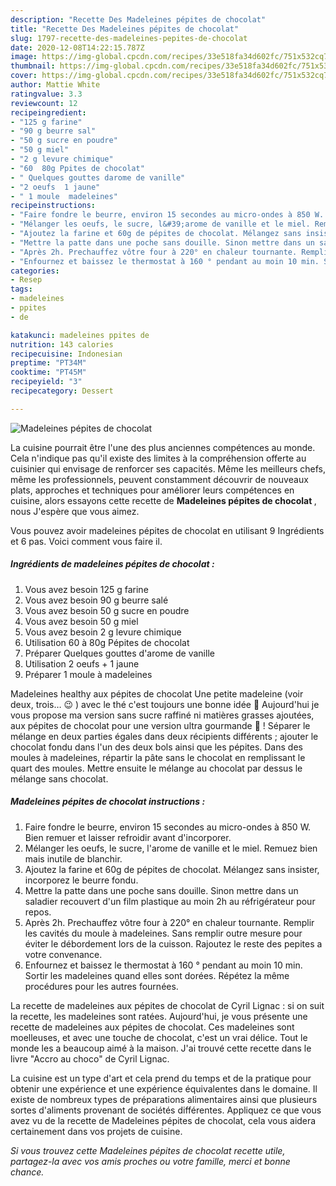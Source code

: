 ```yaml
---
description: "Recette Des Madeleines pépites de chocolat"
title: "Recette Des Madeleines pépites de chocolat"
slug: 1797-recette-des-madeleines-pepites-de-chocolat
date: 2020-12-08T14:22:15.787Z
image: https://img-global.cpcdn.com/recipes/33e518fa34d602fc/751x532cq70/madeleines-pepites-de-chocolat-photo-principale-de-la-recette.jpg
thumbnail: https://img-global.cpcdn.com/recipes/33e518fa34d602fc/751x532cq70/madeleines-pepites-de-chocolat-photo-principale-de-la-recette.jpg
cover: https://img-global.cpcdn.com/recipes/33e518fa34d602fc/751x532cq70/madeleines-pepites-de-chocolat-photo-principale-de-la-recette.jpg
author: Mattie White
ratingvalue: 3.3
reviewcount: 12
recipeingredient:
- "125 g farine"
- "90 g beurre sal"
- "50 g sucre en poudre"
- "50 g miel"
- "2 g levure chimique"
- "60  80g Ppites de chocolat"
- " Quelques gouttes darome de vanille"
- "2 oeufs  1 jaune"
- " 1 moule  madeleines"
recipeinstructions:
- "Faire fondre le beurre, environ 15 secondes au micro-ondes à 850 W. Bien remuer et laisser refroidir avant d&#39;incorporer."
- "Mélanger les oeufs, le sucre, l&#39;arome de vanille et le miel. Remuez bien mais inutile de blanchir."
- "Ajoutez la farine et 60g de pépites de chocolat. Mélangez sans insister, incorporez le beurre fondu."
- "Mettre la patte dans une poche sans douille. Sinon mettre dans un saladier recouvert d&#39;un film plastique au moin 2h au réfrigérateur pour repos."
- "Après 2h. Prechauffez vôtre four à 220° en chaleur tournante. Remplir les cavités du moule à madeleines. Sans remplir outre mesure pour éviter le débordement lors de la cuisson. Rajoutez le reste des pepites a votre convenance."
- "Enfournez et baissez le thermostat à 160 ° pendant au moin 10 min. Sortir les madeleines quand elles sont dorées. Répétez la même procédures pour les autres fournées."
categories:
- Resep
tags:
- madeleines
- ppites
- de

katakunci: madeleines ppites de 
nutrition: 143 calories
recipecuisine: Indonesian
preptime: "PT34M"
cooktime: "PT45M"
recipeyield: "3"
recipecategory: Dessert

---
```



![Madeleines pépites de chocolat](https://img-global.cpcdn.com/recipes/33e518fa34d602fc/751x532cq70/madeleines-pepites-de-chocolat-photo-principale-de-la-recette.jpg)

La cuisine pourrait être l'une des plus anciennes compétences au monde. Cela n'indique pas qu'il existe des limites à la compréhension offerte au cuisinier qui envisage de renforcer ses capacités. Même les meilleurs chefs, même les professionnels, peuvent constamment découvrir de nouveaux plats, approches et techniques pour améliorer leurs compétences en cuisine, alors essayons cette recette de <strong> Madeleines pépites de chocolat </strong>, nous J'espère que vous aimez.

<!--inarticleads1-->

Vous pouvez avoir madeleines pépites de chocolat en utilisant 9 Ingrédients et 6 pas. Voici comment vous faire il.

##### Ingrédients de madeleines pépites de chocolat :

1. Vous avez besoin 125 g farine
1. Vous avez besoin 90 g beurre salé
1. Vous avez besoin 50 g sucre en poudre
1. Vous avez besoin 50 g miel
1. Vous avez besoin 2 g levure chimique
1. Utilisation 60 à 80g Pépites de chocolat
1. Préparer  Quelques gouttes d&#39;arome de vanille
1. Utilisation 2 oeufs + 1 jaune
1. Préparer  1 moule à madeleines


Madeleines healthy aux pépites de chocolat Une petite madeleine (voir deux, trois… 😉 ) avec le thé c&#39;est toujours une bonne idée 🙂 Aujourd&#39;hui je vous propose ma version sans sucre raffiné ni matières grasses ajoutées, aux pépites de chocolat pour une version ultra gourmande 🙂 ! Séparer le mélange en deux parties égales dans deux récipients différents ; ajouter le chocolat fondu dans l&#39;un des deux bols ainsi que les pépites. Dans des moules à madeleines, répartir la pâte sans le chocolat en remplissant le quart des moules. Mettre ensuite le mélange au chocolat par dessus le mélange sans chocolat. 

<!--inarticleads2-->

##### Madeleines pépites de chocolat instructions :

1. Faire fondre le beurre, environ 15 secondes au micro-ondes à 850 W. Bien remuer et laisser refroidir avant d&#39;incorporer.
1. Mélanger les oeufs, le sucre, l&#39;arome de vanille et le miel. Remuez bien mais inutile de blanchir.
1. Ajoutez la farine et 60g de pépites de chocolat. Mélangez sans insister, incorporez le beurre fondu.
1. Mettre la patte dans une poche sans douille. Sinon mettre dans un saladier recouvert d&#39;un film plastique au moin 2h au réfrigérateur pour repos.
1. Après 2h. Prechauffez vôtre four à 220° en chaleur tournante. Remplir les cavités du moule à madeleines. Sans remplir outre mesure pour éviter le débordement lors de la cuisson. Rajoutez le reste des pepites a votre convenance.
1. Enfournez et baissez le thermostat à 160 ° pendant au moin 10 min. Sortir les madeleines quand elles sont dorées. Répétez la même procédures pour les autres fournées.


La recette de madeleines aux pépites de chocolat de Cyril Lignac : si on suit la recette, les madeleines sont ratées. Aujourd&#39;hui, je vous présente une recette de madeleines aux pépites de chocolat. Ces madeleines sont moelleuses, et avec une touche de chocolat, c&#39;est un vrai délice. Tout le monde les a beaucoup aimé à la maison. J&#39;ai trouvé cette recette dans le livre &#34;Accro au choco&#34; de Cyril Lignac. 

<!--inarticleads1-->

<p>
La cuisine est un type d'art et cela prend du temps et de la pratique pour obtenir une expérience et une expérience équivalentes dans le domaine. Il existe de nombreux types de préparations alimentaires ainsi que plusieurs sortes d'aliments provenant de sociétés différentes. Appliquez ce que vous avez vu de la recette de Madeleines pépites de chocolat, cela vous aidera certainement dans vos projets de cuisine.
</p>

<p>
<i>Si vous trouvez cette Madeleines pépites de chocolat recette utile, partagez-la avec vos amis proches ou votre famille, merci et bonne chance.</i>
</p>
